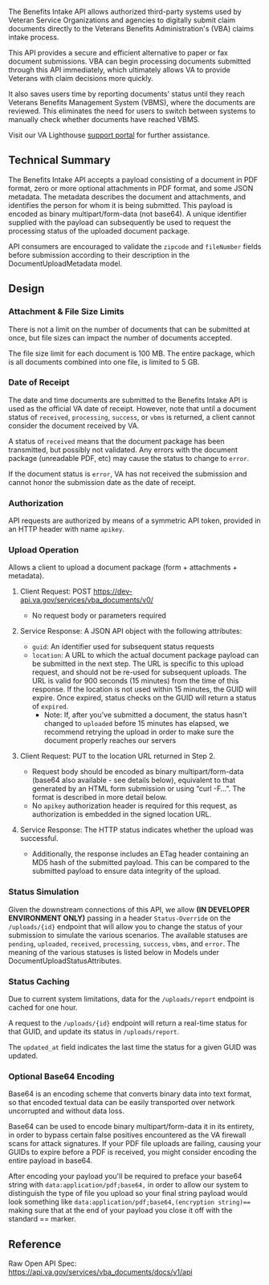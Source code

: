 The Benefits Intake API allows authorized third-party systems used by Veteran Service Organizations and agencies to digitally submit claim documents directly to the Veterans Benefits Administration's (VBA) claims intake process.

This API provides a secure and efficient alternative to paper or fax document submissions. VBA can begin processing documents submitted through this API immediately, which ultimately allows VA to provide Veterans with claim decisions more quickly.

It also saves users time by reporting documents' status until they reach Veterans Benefits Management System (VBMS), where the documents are reviewed. This eliminates the need for users to switch between systems to manually check whether documents have reached VBMS.

Visit our VA Lighthouse [support portal](https://developer.va.gov/support) for further assistance.

## Technical Summary
The Benefits Intake API accepts a payload consisting of a document in PDF format, zero or more optional attachments in PDF format, and some JSON metadata. The metadata describes the document and attachments, and identifies the person for whom it is being submitted. This payload is encoded as binary multipart/form-data (not base64). A unique identifier supplied with the payload can subsequently be used to request the processing status of the uploaded document package.

API consumers are encouraged to validate the `zipcode` and `fileNumber` fields before submission according to their description in the DocumentUploadMetadata model.


## Design
### Attachment & File Size Limits
There is not a limit on the number of documents that can be submitted at once, but file sizes can impact the number of documents accepted.

The file size limit for each document is 100 MB. The entire package, which is all documents combined into one file, is limited to 5 GB.

### Date of Receipt
The date and time documents are submitted to the Benefits Intake API is used as the official VA date of receipt. However, note that until a document status of `received`, `processing`, `success`, or `vbms` is returned, a client cannot consider the document received by VA.

A status of `received` means that the document package has been transmitted, but possibly not validated. Any errors with the document package (unreadable PDF, etc) may cause the status to change to `error`.

If the document status is `error`, VA has not received the submission and cannot honor the submission date as the date of receipt.

### Authorization
API requests are authorized by means of a symmetric API token, provided in an HTTP header with name `apikey`.

### Upload Operation
Allows a client to upload a document package (form + attachments + metadata).

1. Client Request: POST https://dev-api.va.gov/services/vba_documents/v0/
    * No request body or parameters required

2. Service Response: A JSON API object with the following attributes:
    * `guid`: An identifier used for subsequent status requests
    * `location`: A URL to which the actual document package payload can be submitted in the next step. The URL is specific to this upload request, and should not be re-used for subsequent uploads. The URL is valid for 900 seconds (15 minutes) from the time of this response. If the location is not used within 15 minutes, the GUID will expire. Once expired, status checks on the GUID will return a status of `expired`.
        * Note: If, after you've submitted a document, the status hasn't changed to `uploaded` before 15 minutes has elapsed, we recommend retrying the upload in order to make sure the document properly reaches our servers 

 3. Client Request: PUT to the location URL returned in Step 2.
    * Request body should be encoded as binary multipart/form-data (base64 also available - see details below), equivalent to that generated by an HTML form submission or using “curl -F…”. The format is described in more detail below.
    * No `apikey` authorization header is required for this request, as authorization is embedded in the signed location URL.

4. Service Response: The HTTP status indicates whether the upload was successful.
    * Additionally, the response includes an ETag header containing an MD5 hash of the submitted payload. This can be compared to the submitted payload to ensure data integrity of the upload.

### Status Simulation
Given the downstream connections of this API, we allow **(IN DEVELOPER ENVIRONMENT ONLY)** passing in a header `Status-Override` on the `/uploads/{id}` endpoint that will allow you to change the status of your submission to simulate the various scenarios. The available statuses are `pending`, `uploaded`, `received`, `processing`, `success`, `vbms`, and `error`. The meaning of the various statuses is listed below in Models under DocumentUploadStatusAttributes.

### Status Caching
Due to current system limitations, data for the `/uploads/report` endpoint is cached for one hour.

A request to the `/uploads/{id}` endpoint will return a real-time status for that GUID, and update its status in `/uploads/report`.

The `updated_at` field indicates the last time the status for a given GUID was updated.

### Optional Base64 Encoding

Base64 is an encoding scheme that converts binary data into text format, so that encoded textual data can be easily transported over network uncorrupted and without data loss. 

Base64 can be used to encode binary multipart/form-data it in its entirety, in order to bypass certain false positives encountered as the VA firewall scans for attack signatures. If your PDF file uploads are failing, causing your GUIDs to expire before a PDF is received, you might consider encoding the entire payload in base64.

After encoding your payload you'll be required to preface your base64 string with `data:application/pdf;base64,` in order to allow our system to distinguish the type of file you upload so your final string payload would look something like `data:application/pdf;base64,(encryption string)==` making sure that at the end of your payload you close it off with the standard == marker.

## Reference
Raw Open API Spec: https://api.va.gov/services/vba_documents/docs/v1/api
